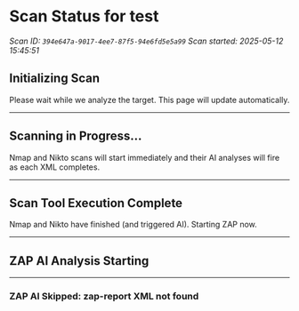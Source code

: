 # Scan Status for test

*Scan ID: `394e647a-9017-4ee7-87f5-94e6fd5e5a99`*
*Scan started: 2025-05-12 15:45:51*

## Initializing Scan

Please wait while we analyze the target. This page will update automatically.

---

## Scanning in Progress...

Nmap and Nikto scans will start immediately and their AI analyses will fire as each XML completes.

---

## Scan Tool Execution Complete

Nmap and Nikto have finished (and triggered AI). Starting ZAP now.

---

## ZAP AI Analysis Starting

---

### ZAP AI Skipped: zap-report XML not found

